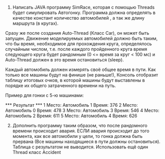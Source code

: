 1) Написать JAVA программу SimRace, которая с помощью Threads будет симулировать Автогонку. 
Программа должна определять в качестве констант количество автомобилей , а так же длину маршрута (в кругах). 

Сразу же после создания Auto-Thread (Класс Car), он может быть запущен. 
Движение моделируемых автомобилей должно быть таким, что бы время, необходимое для прохождения круга, определялось случайным числом, т.е. после каждого пройденного круга время следующего круга будет рандомным (0 <= время за круг < 100 мс) и Auto-Thread должен в это время остановиться (sleep). 

Каждый автомобиль должен измерять своё общее время в пути. 
Как только все машины будут на финише (не раньше!), Консоль отобразит таблицу итоговых очков, в которой машины будут выставлены в порядке их общего затраченного времени на путь.  

Пример для гонки с 5-ю машинами: 

*** Результат *** 
1 Место: Автомобиль 1 Время: 376 
2 Место: Автомобиль 0 Время: 478 
3 Место: Автомобиль 3 Время: 546 
4 Место: Автомобиль 2 Время: 611 
5 Место: Автомобиль 4 Время: 626 


2) Дополнить программу таким образом, что после рандомного времени происходит авария. ЕСЛИ авария происходит до того момента, как все автомобили у цели, то гонка должна быть прервана (Все машины находящиеся в пути должны остановиться). 
Таблица с результатом не выводится. Использовать ещё один Thread класс Accident 
